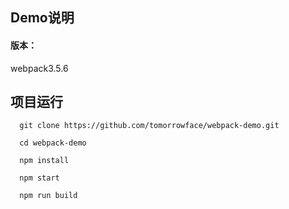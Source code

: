 ## Demo说明

#### 版本：
webpack3.5.6

## 项目运行
```
  git clone https://github.com/tomorrowface/webpack-demo.git 

  cd webpack-demo

  npm install

  npm start

  npm run build
```
